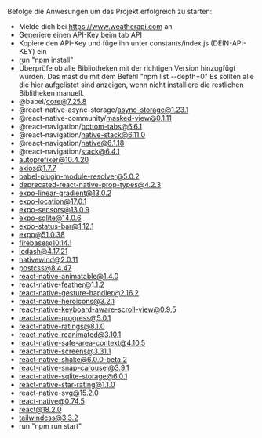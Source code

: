 Befolge die Anwesungen um das Projekt erfolgreich zu starten:
- Melde dich bei https://www.weatherapi.com an
- Generiere einen API-Key beim tab API
- Kopiere den API-Key und füge ihn unter constants/index.js (DEIN-API-KEY) ein
- run "npm install"
- Überprüfe ob alle Bibliotheken mit der richtigen Version hinzugfügt wurden. Das mast du mit dem Befehl "npm list --depth=0"
Es sollten alle die hier aufgelistet sind anzeigen, wenn nicht installiere die restlichen Biblitheken manuell.
-  @babel/core@7.25.8
-  @react-native-async-storage/async-storage@1.23.1
-  @react-native-community/masked-view@0.1.11
-  @react-navigation/bottom-tabs@6.6.1
-  @react-navigation/native-stack@6.11.0
-  @react-navigation/native@6.1.18
-  @react-navigation/stack@6.4.1
-  autoprefixer@10.4.20
-  axios@1.7.7
-  babel-plugin-module-resolver@5.0.2
-  deprecated-react-native-prop-types@4.2.3
-  expo-linear-gradient@13.0.2
-  expo-location@17.0.1
-  expo-sensors@13.0.9
-  expo-sqlite@14.0.6
-  expo-status-bar@1.12.1
-  expo@51.0.38
-  firebase@10.14.1
-  lodash@4.17.21
-  nativewind@2.0.11
-  postcss@8.4.47
-  react-native-animatable@1.4.0
-  react-native-feather@1.1.2
-  react-native-gesture-handler@2.16.2
-  react-native-heroicons@3.2.1
-  react-native-keyboard-aware-scroll-view@0.9.5
-  react-native-progress@5.0.1
-  react-native-ratings@8.1.0
-  react-native-reanimated@3.10.1
-  react-native-safe-area-context@4.10.5
-  react-native-screens@3.31.1
-  react-native-shake@6.0.0-beta.2
-  react-native-snap-carousel@3.9.1
-  react-native-sqlite-storage@6.0.1
-  react-native-star-rating@1.1.0
-  react-native-svg@15.2.0
-  react-native@0.74.5
-  react@18.2.0
-  tailwindcss@3.3.2
- run "npm run start"
